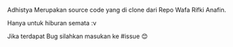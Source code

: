 Adhistya Merupakan source code yang di clone dari Repo Wafa Rifki Anafin.

Hanya untuk hiburan semata :v

Jika terdapat Bug silahkan masukan ke #issue 😊

